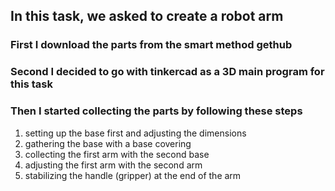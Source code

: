 ## In this task, we asked to create a robot arm 
### First I download the parts from the smart method gethub 
### Second I decided to go with tinkercad as a 3D main program for this task 
### Then I started collecting the parts by following these steps

1. setting up the base first and adjusting the dimensions 
2. gathering the base with a base covering 
3. collecting the first arm with the second base 
4. adjusting the first arm with the second arm 
5. stabilizing the handle (gripper) at the end of the arm 
